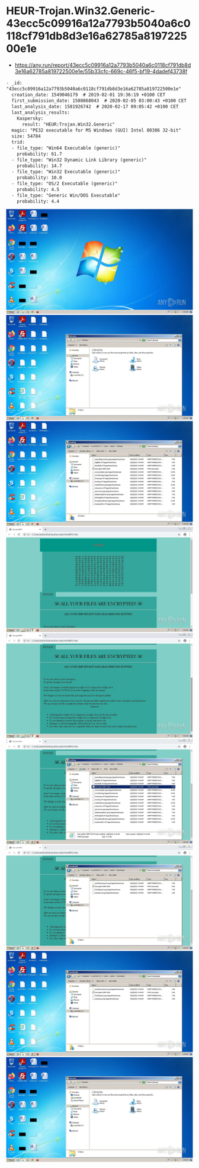 # HEUR-Trojan.Win32.Generic-43ecc5c09916a12a7793b5040a6c0118cf791db8d3e16a62785a819722500e1e

- https://any.run/report/43ecc5c09916a12a7793b5040a6c0118cf791db8d3e16a62785a819722500e1e/55b33cfc-669c-46f5-bf19-4dadef43738f

```
- _id: "43ecc5c09916a12a7793b5040a6c0118cf791db8d3e16a62785a819722500e1e"
  creation_date: 1549046179  # 2019-02-01 19:36:19 +0100 CET
  first_submission_date: 1580868043  # 2020-02-05 03:00:43 +0100 CET
  last_analysis_date: 1581926742  # 2020-02-17 09:05:42 +0100 CET
  last_analysis_results: 
    Kaspersky: 
      result: "HEUR:Trojan.Win32.Generic"
  magic: "PE32 executable for MS Windows (GUI) Intel 80386 32-bit"
  size: 54784
  trid: 
  - file_type: "Win64 Executable (generic)"
    probability: 61.7
  - file_type: "Win32 Dynamic Link Library (generic)"
    probability: 14.7
  - file_type: "Win32 Executable (generic)"
    probability: 10.0
  - file_type: "OS/2 Executable (generic)"
    probability: 4.5
  - file_type: "Generic Win/DOS Executable"
    probability: 4.4
```

![55b33cfc-669c-46f5-bf19-4dadef43738f-1.jpeg](55b33cfc-669c-46f5-bf19-4dadef43738f-1.jpeg)
![55b33cfc-669c-46f5-bf19-4dadef43738f-3.jpeg](55b33cfc-669c-46f5-bf19-4dadef43738f-3.jpeg)
![55b33cfc-669c-46f5-bf19-4dadef43738f-7.jpeg](55b33cfc-669c-46f5-bf19-4dadef43738f-7.jpeg)
![55b33cfc-669c-46f5-bf19-4dadef43738f-13.jpeg](55b33cfc-669c-46f5-bf19-4dadef43738f-13.jpeg)
![55b33cfc-669c-46f5-bf19-4dadef43738f-14.jpeg](55b33cfc-669c-46f5-bf19-4dadef43738f-14.jpeg)
![55b33cfc-669c-46f5-bf19-4dadef43738f-16.jpeg](55b33cfc-669c-46f5-bf19-4dadef43738f-16.jpeg)
![55b33cfc-669c-46f5-bf19-4dadef43738f-18.jpeg](55b33cfc-669c-46f5-bf19-4dadef43738f-18.jpeg)
![55b33cfc-669c-46f5-bf19-4dadef43738f-20.jpeg](55b33cfc-669c-46f5-bf19-4dadef43738f-20.jpeg)
![55b33cfc-669c-46f5-bf19-4dadef43738f-2.jpeg](55b33cfc-669c-46f5-bf19-4dadef43738f-2.jpeg)
